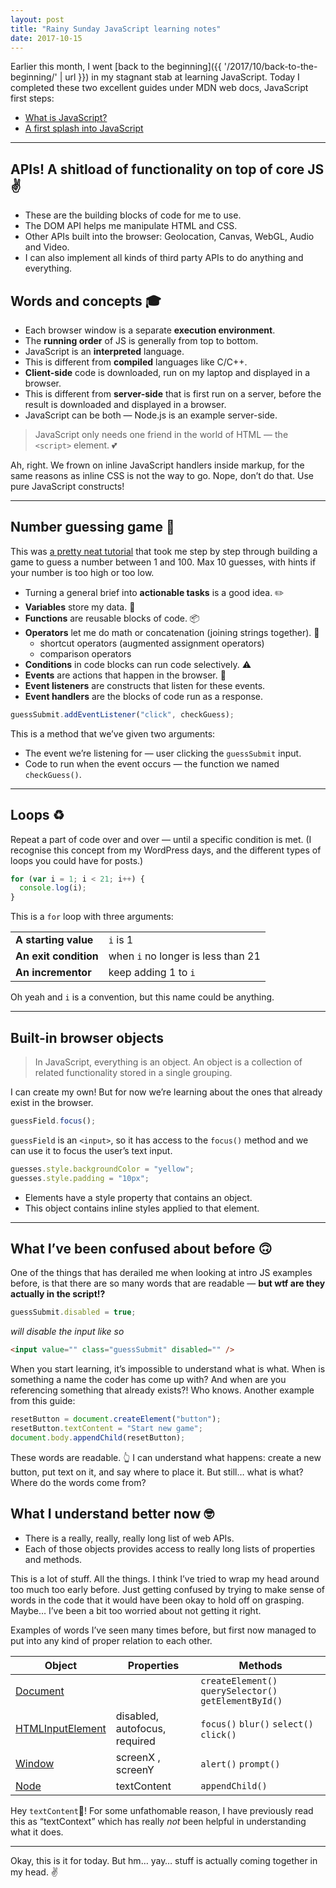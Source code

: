 ```yaml
---
layout: post
title: "Rainy Sunday JavaScript learning notes"
date: 2017-10-15
---
```


Earlier this month, I went [back to the beginning]({{ '/2017/10/back-to-the-beginning/' | url }}) in my stagnant stab at learning JavaScript. Today I completed these two excellent guides under MDN web docs, JavaScript first steps:

- [What is JavaScript?](https://developer.mozilla.org/en-US/docs/Learn/JavaScript/First_steps/What_is_JavaScript)
- [A first splash into JavaScript](https://developer.mozilla.org/en-US/docs/Learn/JavaScript/First_steps/A_first_splash)

---

## APIs! A shitload of functionality on top of core JS ✌️

- These are the building blocks of code for me to use.
- The DOM API helps me manipulate HTML and CSS.
- Other APIs built into the browser: Geolocation, Canvas, WebGL, Audio and Video.
- I can also implement all kinds of third party APIs to do anything and everything.

## Words and concepts 🎓

- Each browser window is a separate **execution environment**.
- The **running order** of JS is generally from top to bottom.
- JavaScript is an **interpreted** language.
- This is different from **compiled** languages like C/C++.
- **Client-side** code is downloaded, run on my laptop and displayed in a browser.
- This is different from **server-side** that is first run on a server, before the result is downloaded and displayed in a browser.
- JavaScript can be both — Node.js is an example server-side.

> JavaScript only needs one friend in the world of HTML — the `<script>` element. 💕

Ah, right. We frown on inline JavaScript handlers inside markup, for the same reasons as inline CSS is not the way to go. Nope, don’t do that. Use pure JavaScript constructs!

---

## Number guessing game 👾

This was [a pretty neat tutorial](https://developer.mozilla.org/en-US/docs/Learn/JavaScript/First_steps/A_first_splash) that took me step by step through building a game to guess a number between 1 and 100. Max 10 guesses, with hints if your number is too high or too low.

- Turning a general brief into **actionable tasks** is a good idea. ✏️
- **Variables** store my data. 👜
- **Functions** are reusable blocks of code. 📦
- **Operators** let me do math or concatenation (joining strings together). 🔨
  - shortcut operators (augmented assignment operators)
  - comparison operators
- **Conditions** in code blocks can run code selectively. ⚠️
- **Events** are actions that happen in the browser. 📅
- **Event listeners** are constructs that listen for these events.
- **Event handlers** are the blocks of code run as a response.

```js
guessSubmit.addEventListener("click", checkGuess);
```

This is a method that we’ve given two arguments:

- The event we’re listening for — user clicking the `guessSubmit` input.
- Code to run when the event occurs — the function we named `checkGuess()`.

---

## Loops ♻️

Repeat a part of code over and over — until a specific condition is met. (I recognise this concept from my WordPress days, and the different types of loops you could have for posts.)

```js
for (var i = 1; i < 21; i++) {
  console.log(i);
}
```

This is a `for` loop with three arguments:

| | |
| --- | --- |
| **A starting value** | `i` is 1 |
| **An exit condition** | when `i` no longer is less than 21 |
| **An incrementor** | keep adding 1 to `i` |

Oh yeah and `i` is a convention, but this name could be anything.

---

## Built-in browser objects

> In JavaScript, everything is an object. An object is a collection of related functionality stored in a single grouping.

I can create my own! But for now we’re learning about the ones that already exist in the browser.

```js
guessField.focus();
```

`guessField` is an `<input>`, so it has access to the `focus()` method and we can use it to focus the user’s text input.

```js
guesses.style.backgroundColor = "yellow";
guesses.style.padding = "10px";
```

- Elements have a style property that contains an object.
- This object contains inline styles applied to that element.

---

## What I’ve been confused about before 🙃

One of the things that has derailed me when looking at intro JS examples before, is that there are so many words that are readable — **but wtf are they actually in the script!?**

```js
guessSubmit.disabled = true;
```

_will disable the input like so_

```html
<input value="" class="guessSubmit" disabled="" />
```

When you start learning, it’s impossible to understand what is what. When is something a name the coder has come up with? And when are you referencing something that already exists?! Who knows. Another example from this guide:

```js
resetButton = document.createElement("button");
resetButton.textContent = "Start new game";
document.body.appendChild(resetButton);
```

These words are readable. 👆 I can understand what happens: create a new button, put text on it, and say where to place it. But still… what is what? Where do the words come from?

## What I understand better now 🤓

- There is a really, really, really long list of web APIs.
- Each of those objects provides access to really long lists of properties and methods.

This is a lot of stuff. All the things. I think I’ve tried to wrap my head around too much too early before. Just getting confused by trying to make sense of words in the code that it would have been okay to hold off on grasping. Maybe… I’ve been a bit too worried about not getting it right.

Examples of words I’ve seen many times before, but first now managed to put into any kind of proper relation to each other.

| Object                                                                                | Properties                    | Methods                                                |
| ------------------------------------------------------------------------------------- | ----------------------------- | ------------------------------------------------------ |
| [Document](https://developer.mozilla.org/en-US/docs/Web/API/Document)                 |                               | `createElement()` `querySelector()` `getElementById()` |
| [HTMLInputElement](https://developer.mozilla.org/en-US/docs/Web/API/HTMLInputElement) | disabled, autofocus, required | `focus()` `blur()` `select()` `click()`                |
| [Window]()                                                                            | screenX , screenY             | `alert()` `prompt()`                                   |
| [Node](https://developer.mozilla.org/en-US/docs/Web/API/Node)                         | textContent                   | `appendChild()`                                        |

Hey `textContent`👋! For some unfathomable reason, I have previously read this as “textContext” which has really _not_ been helpful in understanding what it does.

---

Okay, this is it for today. But hm… yay… stuff is actually coming together in my head. ✌️
